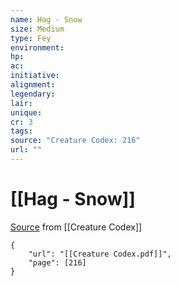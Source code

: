 ```yaml
---
name: Hag - Snow
size: Medium
type: Fey
environment: 
hp: 
ac: 
initiative: 
alignment: 
legendary: 
lair: 
unique: 
cr: 3
tags: 
source: "Creature Codex: 216"
url: ""
---
```

# [[Hag - Snow]]

[Source](zotero://open-pdf/library/items/NTNKJRHG?page=216) from [[Creature Codex]]

```pdf
{
	"url": "[[Creature Codex.pdf]]",
	"page": [216]
}
```

